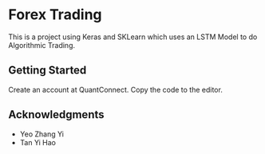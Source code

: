 # Forex Trading

This is a project using Keras and SKLearn which uses an LSTM Model to do Algorithmic Trading.

## Getting Started

Create an account at QuantConnect. Copy the code to the editor.

## Acknowledgments

* Yeo Zhang Yi
* Tan Yi Hao

